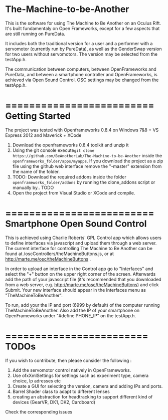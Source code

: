 The-Machine-to-be-Another
=========================
This is the software for using The Machine to Be Another on an Oculus Rift. It's built fundamentaly on Open Frameworks, except for a few aspects that are still running on PureData.

It includes both the traditional version for a user and a performer with a servomotor (currently run by PureData), as well as the GenderSwap version for two users without servomotors. The version may be selected from the testApp.h. 

The communication between computers, between OpenFrameworks and PureData, and between a smartphone controller and OpenFrameworks, is achieved via Open Sound Control. OSC settings may be changed from the testApp.h.

=========================
Getting Started
=========================
The project was tested with Openframeworks 0.8.4 on Windows 7&8 + VS Express 2012 and Maverick + XCode

1. Download the openframeworks 0.8.4 toolkit and unzip it
2. Using the git console execute```git clone https://github.com/BeAnotherLab/The-Machine-to-be-Another``` inside the ```openframeworks_folder/apps/myapps```. If you download the project as a zip file using the github web interface remove the "-master" extension from the name of the folder.
3. TODO: Download the required addons inside the folder ```openframeworks_folder/addons``` by running the clone_addons script or manually by.. TODO
4. Open the project from Visual Studio or XCode and compile.


=========================
Smartphone Open Sound Control
=========================
This is achieved using Charlie Roberts' GPL Control app which allows users to define interfaces via javascript and upload them through a web server. The current interface for controlling The Machine to Be Another can be found at /oscControllers/theMachineButtons.js, or at http://marte.me/osc/theMachineButtons .

In order to upload an interface in the Control app go to "Interfaces" and select the "+" button on the upper right corner of the screen. Afterwards add the path of your javascript file (it's recommended that you downloaded from a web server, e.g. http://marte.me/osc/theMachineButtons) and click Submit. Your new interface should appear in the Interfaces menu as "TheMachineToBeAnother".

To run, add your the IP and port (6999 by default) of the computer running TheMachineToBeAnother. Also add the IP of your smartphone on OpenFrameworks under "#define PHONE_IP" on the testApp.h.


========================
TODOs
========================	
If you wish to contribute, then please consider the following :

1) Add the servomotor control natively in OpenFrameworks.
2) Use ofxXmlSettings for settings such as experiment type, camera choice, Ip adresses etc
3) Create a GUI for selecting the version, camera and adding IPs and ports.
5) Barrel Shader class to adapt to different lenses
6) creating an abstraction for headtracking to support different kind of devices (GearVR, DK1, DK2, Cardboard)

Check the corresponding issues
